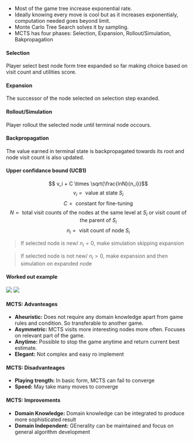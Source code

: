 - Most of the game tree increase exponential rate.
- Ideally knowing every move is cool but as it increases exponentialy, computation needed goes beyond limit.
- Monte Carlo Tree Search solves it by sampling.
- MCTS has four phases: Selection, Expansion, Rollout/Simulation, Bakpropagation

#### Selection
Player select best node form tree expanded so far making choice based on visit count and utilities score.

#### Expansion
The successor of the node selected on selection step exanded.

#### Rollout/Simulation
Player rollout the selected node until terminal node occours.

#### Backpropagation
The value earned in terminal state is backpropagated towards its root and node visit count is also updated.

#### Upper confidance bound (UCB1)
$$ v_i + C \times \sqrt{\frac{lnN}{n_i}}$$
$$ v_i = \text{ value at state } S_i$$
$$ C = \text{ constant for fine-tuning} $$
$$ N = \text{ total visit counts of the nodes at the same level at } S_i \text{ or visit count of the parent of } S_i $$
$$ n_i = \text{ visit count of node } S_i $$

> If selected node is new/ $n_i = 0$, make simulation skipping expansion

> If selected node is not new/ $n_i > 0$, make expansion and then simulation on expanded node

#### Worked out example

<img style="image-orientation:from-image;" src="{{site.url}}/{{site.baseurl}}/assets/mcts/mcts1.jpg">
<img style="image-orientation:from-image;" src="{{site.url}}/{{site.baseurl}}/assets/mcts/mcts2.jpg">

#### MCTS: Advanteages
- **Aheuristic:** Does not require any domain knowledge apart from game rules and condition. So transferable to another game. 
- **Asymmetric:** MCTS visits more interesting nodes more often. Focuses on relevant part of the game.
- **Anytime:** Possible to stop the game anytime and return current best estimate.
- **Elegant:** Not complex and easy ro implement

#### MCTS: Disadvanteages
- **Playing trength:** In basic form, MCTS can fail to converge
- **Speed:** May take many moves to converge

#### MCTS: Improvements

- **Domain Knowledge:** Domain knowledge can be integrated to produce more sophisticated result
- **Domain Independent:** GEnerality can be maintained and focus on general algorithm development